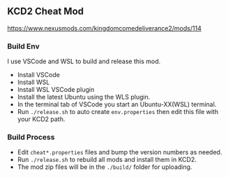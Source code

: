 ## KCD2 Cheat Mod
https://www.nexusmods.com/kingdomcomedeliverance2/mods/114

### Build Env
I use VSCode and WSL to build and release this mod.
- Install VSCode
- Install WSL
- Install WSL VSCode plugin
- Install the latest Ubuntu using the WLS plugin.
- In the terminal tab of VSCode you start an Ubuntu-XX(WSL) terminal.
- Run `./release.sh` to auto create `env.properties` then edit this file with your KCD2 path.

### Build Process
- Edit `cheat*.properties` files and bump the version numbers as needed.
- Run `./release.sh` to rebuild all mods and install them in KCD2.
- The mod zip files will be in the `./build/` folder for uploading.

